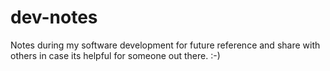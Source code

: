 # dev-notes
Notes during my software development for future reference and share with others in case its helpful for someone out there. :-)
